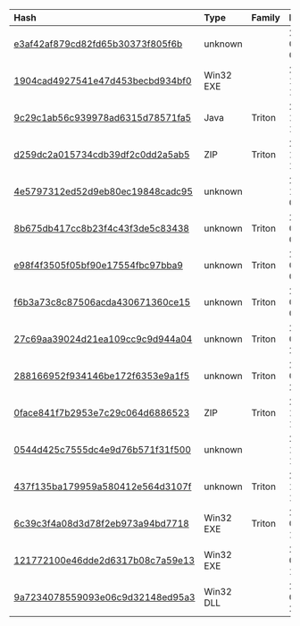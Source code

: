 |Hash|Type|Family|First_Seen|Name|
|:--|:--|:--|:--|:--|
|[e3af42af879cd82fd65b30373f805f6b](https://www.virustotal.com/gui/file/e3af42af879cd82fd65b30373f805f6b)|unknown||2019-08-17 00:48:30|repr.pyc|
|[1904cad4927541e47d453becbd934bf0](https://www.virustotal.com/gui/file/1904cad4927541e47d453becbd934bf0)|Win32 EXE||2018-12-20 12:59:31|/media/freddie/Seagate Expansion Drive/aptmalware/SampleLibraryAUG2019/Triton/XenotimeTritonNetExecImplant.bin|
|[9c29c1ab56c939978ad6315d78571fa5](https://www.virustotal.com/gui/file/9c29c1ab56c939978ad6315d78571fa5)|Java|Triton|2018-10-23 17:54:30|script_test.py|
|[d259dc2a015734cdb39df2c0dd2a5ab5](https://www.virustotal.com/gui/file/d259dc2a015734cdb39df2c0dd2a5ab5)|ZIP|Triton|2018-10-23 17:42:36|/media/freddie/Seagate Expansion Drive/aptmalware/SampleLibraryAUG2019/Triton/TRISIS-TRITON-HATMAN-master.zip|
|[4e5797312ed52d9eb80ec19848cadc95](https://www.virustotal.com/gui/file/4e5797312ed52d9eb80ec19848cadc95)|unknown||2018-10-17 02:27:39|/media/freddie/Seagate Expansion Drive/aptmalware/SampleLibraryAUG2019/Triton/TritonCRC.bin|
|[8b675db417cc8b23f4c43f3de5c83438](https://www.virustotal.com/gui/file/8b675db417cc8b23f4c43f3de5c83438)|unknown|Triton|2018-09-28 05:32:58|sh.pyc|
|[e98f4f3505f05bf90e17554fbc97bba9](https://www.virustotal.com/gui/file/e98f4f3505f05bf90e17554fbc97bba9)|unknown|Triton|2018-01-26 00:43:10|TS_cnames.pyc|
|[f6b3a73c8c87506acda430671360ce15](https://www.virustotal.com/gui/file/f6b3a73c8c87506acda430671360ce15)|unknown|Triton|2018-01-26 00:43:10|TsLow.pyc|
|[27c69aa39024d21ea109cc9c9d944a04](https://www.virustotal.com/gui/file/27c69aa39024d21ea109cc9c9d944a04)|unknown|Triton|2018-01-25 22:52:15|TsHi.pyc|
|[288166952f934146be172f6353e9a1f5](https://www.virustotal.com/gui/file/288166952f934146be172f6353e9a1f5)|unknown|Triton|2018-01-25 21:39:00|TsBase.pyc|
|[0face841f7b2953e7c29c064d6886523](https://www.virustotal.com/gui/file/0face841f7b2953e7c29c064d6886523)|ZIP|Triton|2017-12-22 12:53:22|VirusShare_0face841f7b2953e7c29c064d6886523|
|[0544d425c7555dc4e9d76b571f31f500](https://www.virustotal.com/gui/file/0544d425c7555dc4e9d76b571f31f500)|unknown||2017-12-22 12:38:09|inject.bin|
|[437f135ba179959a580412e564d3107f](https://www.virustotal.com/gui/file/437f135ba179959a580412e564d3107f)|unknown|Triton|2017-12-22 12:37:36|imain.bin|
|[6c39c3f4a08d3d78f2eb973a94bd7718](https://www.virustotal.com/gui/file/6c39c3f4a08d3d78f2eb973a94bd7718)|Win32 EXE|Triton|2017-08-29 18:21:39|myfile.exe|
|[121772100e46dde2d6317b08c7a59e13](https://www.virustotal.com/gui/file/121772100e46dde2d6317b08c7a59e13)|Win32 EXE||2014-08-12 11:28:13|cryptcat.exe|
|[9a7234078559093e06c9d32148ed95a3](https://www.virustotal.com/gui/file/9a7234078559093e06c9d32148ed95a3)|Win32 DLL||2009-03-29 23:16:46|C54_WRC-8.15_CryptoPP530Fips32.dll|
